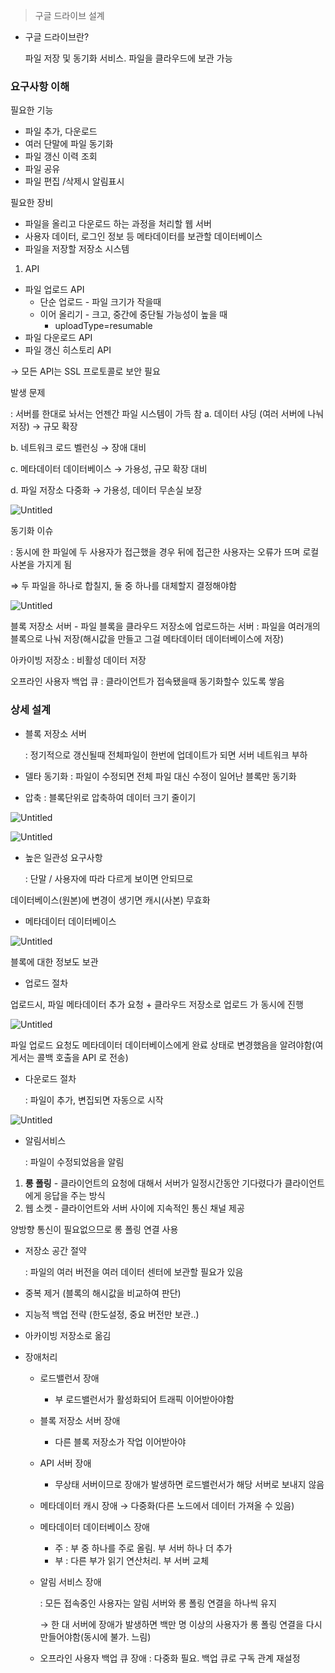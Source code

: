 > 구글 드라이브 설계
>
- 구글 드라이브란?

  파일 저장 및 동기화 서비스. 파일을 클라우드에 보관 가능


### 요구사항 이해

필요한 기능

- 파일 추가, 다운로드
- 여러 단말에 파일 동기화
- 파일 갱신 이력 조회
- 파일 공유
- 파일 편집 /삭제시 알림표시

필요한 장비

- 파일을 올리고 다운로드 하는 과정을 처리할 웹 서버
- 사용자 데이터, 로그인 정보 등 메타데이터를 보관할 데이터베이스
- 파일을 저장할 저장소 시스템

1. API
- 파일 업로드 API
    - 단순 업로드 - 파일 크기가 작을때
    - 이어 올리기 - 크고, 중간에 중단될 가능성이 높을 때
        - uploadType=resumable
- 파일 다운로드 API
- 파일 갱신 히스토리 API

→ 모든 API는 SSL 프로토콜로 보안 필요

발생 문제

: 서버를 한대로 놔서는 언젠간 파일 시스템이 가득 참
a. 데이터 샤딩 (여러 서버에 나눠 저장)
→ 규모 확장

b. 네트워크 로드 벨런싱
→ 장애 대비

c. 메타데이터 데이터베이스
→ 가용성, 규모 확장 대비

d. 파일 저장소 다중화
→ 가용성, 데이터 무손실 보장

![Untitled](https://prod-files-secure.s3.us-west-2.amazonaws.com/4eb17d17-9fd9-456b-9cd6-805a7036e822/780f5036-3abf-411a-b015-07875839974f/Untitled.png)

동기화 이슈

: 동시에 한 파일에 두 사용자가 접근했을 경우 뒤에 접근한 사용자는 오류가 뜨며 로컬 사본을 가지게 됨

⇒ 두 파일을 하나로 합칠지, 둘 중 하나를 대체할지 결정해야함

![Untitled](https://prod-files-secure.s3.us-west-2.amazonaws.com/4eb17d17-9fd9-456b-9cd6-805a7036e822/f5b4b6a5-f666-4e32-bd6c-b70b0e2da49d/Untitled.png)

블록 저장소 서버 - 파일 블록을 클라우드 저장소에 업로드하는 서버
: 파일을 여러개의 블록으로 나눠 저장(해시값을 만들고 그걸 메타데이터 데이터베이스에 저장)

아카이빙 저장소 : 비활성 데이터 저장

오프라인 사용자 백업 큐 : 클라이언트가 접속됐을때 동기화할수 있도록 쌓음

### 상세 설계

- 블록 저장소 서버

  : 정기적으로 갱신될때 전체파일이 한번에 업데이트가 되면 서버 네트워크 부하

- 델타 동기화 : 파일이 수정되면 전체 파일 대신 수정이 일어난 블록만 동기화
- 압축 : 블록단위로 압축하여 데이터 크기 줄이기

![Untitled](https://prod-files-secure.s3.us-west-2.amazonaws.com/4eb17d17-9fd9-456b-9cd6-805a7036e822/20488ada-1bbf-4ae8-8b29-e97d1f8fe81e/Untitled.png)

![Untitled](https://prod-files-secure.s3.us-west-2.amazonaws.com/4eb17d17-9fd9-456b-9cd6-805a7036e822/f65effc5-494d-42e9-922f-1371f687d879/Untitled.png)

- 높은 일관성 요구사항

  : 단말 / 사용자에 따라 다르게 보이면 안되므로

데이터베이스(원본)에 변경이 생기면 캐시(사본) 무효화

- 메타데이터 데이터베이스

![Untitled](https://prod-files-secure.s3.us-west-2.amazonaws.com/4eb17d17-9fd9-456b-9cd6-805a7036e822/e778ca5a-29ad-4eb8-aae8-62e1ad088ca8/Untitled.png)

블록에 대한 정보도 보관

- 업로드 절차

업로드시, 파일 메타데이터 추가 요청 + 클라우드 저장소로 업로드 가 동시에 진행

![Untitled](https://prod-files-secure.s3.us-west-2.amazonaws.com/4eb17d17-9fd9-456b-9cd6-805a7036e822/c3131baa-f055-4c62-b7aa-c2bf9b065bbf/Untitled.png)

파일 업로드 요청도 메타데이터 데이터베이스에게 완료 상태로 변경했음을 알려야함(여게서는 콜백 호출을 API 로 전송)

- 다운로드 절차

  : 파일이 추가, 변집되면 자동으로 시작

![Untitled](https://prod-files-secure.s3.us-west-2.amazonaws.com/4eb17d17-9fd9-456b-9cd6-805a7036e822/e13ee5a8-5f5c-4d1a-b1ff-166edbcc7b06/Untitled.png)

- 알림서비스

  : 파일이 수정되었음을 알림

1. **롱 폴링** - 클라이언트의 요청에 대해서 서버가 일정시간동안 기다렸다가 클라이언트에게 응답을 주는 방식
2. 웹 소켓 - 클라이언트와 서버 사이에 지속적인 통신 채널 제공

양방향 통신이 필요없으므로 롱 폴링 연결 사용

- 저장소 공간 절약

  : 파일의 여러 버전을 여러 데이터 센터에 보관할 필요가 있음

- 중복 제거 (블록의 해시값을 비교하여 판단)
- 지능적 백업 전략 (한도설정, 중요 버전만 보관..)
- 아카이빙 저장소로 옮김

- 장애처리
    - 로드밸런서 장애
        - 부 로드밸런서가 활성화되어 트래픽 이어받아야함
    - 블록 저장소 서버 장애
        - 다른 블록 저장소가 작업 이어받아야
    - API 서버 장애
        - 무상태 서버이므로 장애가 발생하면 로드밸런서가 해당 서버로 보내지 않음
    - 메타데이터 캐시 장애 → 다중화(다른 노드에서 데이터 가져올 수 있음)
    - 메타데이터 데이터베이스 장애
        - 주 : 부 중 하나를 주로 올림. 부 서버 하나 더 추가
        - 부 : 다른 부가 읽기 연산처리. 부 서버 교체
    - 알림 서비스 장애

      : 모든 접속중인 사용자는 알림 서버와 롱 폴링 연결을 하나씩 유지

      → 한 대 서버에 장애가 발생하면 백만 명 이상의 사용자가 롱 폴링 연결을 다시 만들어야함(동시에 불가. 느림)

    - 오프라인 사용자 백업 큐 장애 : 다중화 필요. 백업 큐로 구독 관계 재설정